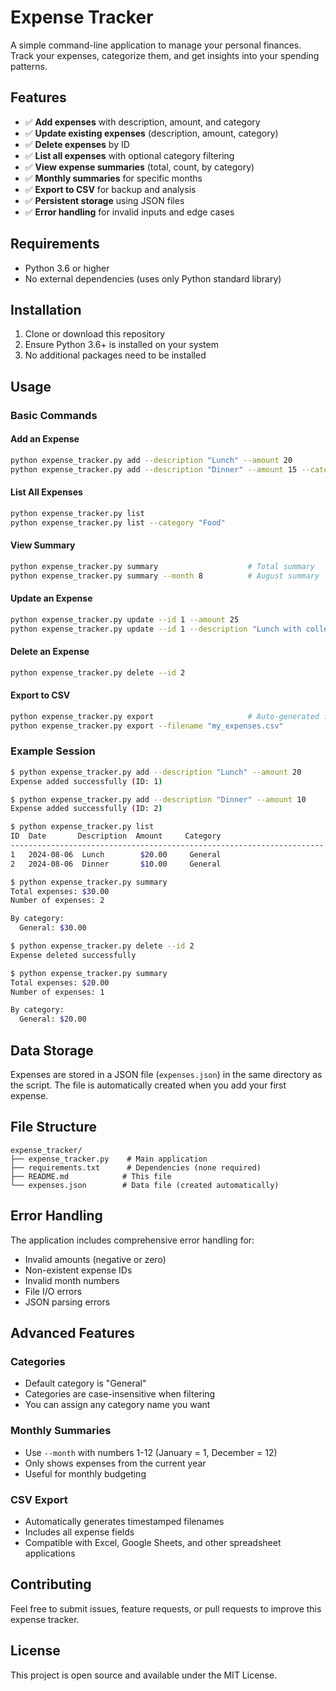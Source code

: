 # Expense Tracker

A simple command-line application to manage your personal finances. Track your expenses, categorize them, and get insights into your spending patterns.

## Features

- ✅ **Add expenses** with description, amount, and category
- ✅ **Update existing expenses** (description, amount, category)
- ✅ **Delete expenses** by ID
- ✅ **List all expenses** with optional category filtering
- ✅ **View expense summaries** (total, count, by category)
- ✅ **Monthly summaries** for specific months
- ✅ **Export to CSV** for backup and analysis
- ✅ **Persistent storage** using JSON files
- ✅ **Error handling** for invalid inputs and edge cases

## Requirements

- Python 3.6 or higher
- No external dependencies (uses only Python standard library)

## Installation

1. Clone or download this repository
2. Ensure Python 3.6+ is installed on your system
3. No additional packages need to be installed

## Usage

### Basic Commands

#### Add an Expense
```bash
python expense_tracker.py add --description "Lunch" --amount 20
python expense_tracker.py add --description "Dinner" --amount 15 --category "Food"
```

#### List All Expenses
```bash
python expense_tracker.py list
python expense_tracker.py list --category "Food"
```

#### View Summary
```bash
python expense_tracker.py summary                    # Total summary
python expense_tracker.py summary --month 8          # August summary
```

#### Update an Expense
```bash
python expense_tracker.py update --id 1 --amount 25
python expense_tracker.py update --id 1 --description "Lunch with colleagues"
```

#### Delete an Expense
```bash
python expense_tracker.py delete --id 2
```

#### Export to CSV
```bash
python expense_tracker.py export                     # Auto-generated filename
python expense_tracker.py export --filename "my_expenses.csv"
```

### Example Session

```bash
$ python expense_tracker.py add --description "Lunch" --amount 20
Expense added successfully (ID: 1)

$ python expense_tracker.py add --description "Dinner" --amount 10
Expense added successfully (ID: 2)

$ python expense_tracker.py list
ID  Date       Description  Amount     Category
----------------------------------------------------------------------
1   2024-08-06  Lunch        $20.00     General
2   2024-08-06  Dinner       $10.00     General

$ python expense_tracker.py summary
Total expenses: $30.00
Number of expenses: 2

By category:
  General: $30.00

$ python expense_tracker.py delete --id 2
Expense deleted successfully

$ python expense_tracker.py summary
Total expenses: $20.00
Number of expenses: 1

By category:
  General: $20.00
```

## Data Storage

Expenses are stored in a JSON file (`expenses.json`) in the same directory as the script. The file is automatically created when you add your first expense.

## File Structure

```
expense_tracker/
├── expense_tracker.py    # Main application
├── requirements.txt      # Dependencies (none required)
├── README.md            # This file
└── expenses.json        # Data file (created automatically)
```

## Error Handling

The application includes comprehensive error handling for:
- Invalid amounts (negative or zero)
- Non-existent expense IDs
- Invalid month numbers
- File I/O errors
- JSON parsing errors

## Advanced Features

### Categories
- Default category is "General"
- Categories are case-insensitive when filtering
- You can assign any category name you want

### Monthly Summaries
- Use `--month` with numbers 1-12 (January = 1, December = 12)
- Only shows expenses from the current year
- Useful for monthly budgeting

### CSV Export
- Automatically generates timestamped filenames
- Includes all expense fields
- Compatible with Excel, Google Sheets, and other spreadsheet applications

## Contributing

Feel free to submit issues, feature requests, or pull requests to improve this expense tracker.

## License

This project is open source and available under the MIT License.

